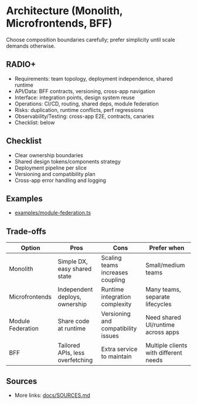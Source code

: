 # Architecture (Monolith, Microfrontends, BFF)

Choose composition boundaries carefully; prefer simplicity until scale demands otherwise.

## RADIO+
- Requirements: team topology, deployment independence, shared runtime
- API/Data: BFF contracts, versioning, cross-app navigation
- Interface: integration points, design system reuse
- Operations: CI/CD, routing, shared deps, module federation
- Risks: duplication, runtime conflicts, perf regressions
- Observability/Testing: cross-app E2E, contracts, canaries
- Checklist: below

## Checklist
- Clear ownership boundaries
- Shared design tokens/components strategy
- Deployment pipeline per slice
- Versioning and compatibility plan
- Cross-app error handling and logging

## Examples
- [examples/module-federation.ts](./examples/module-federation.ts)

## Trade-offs

| Option            | Pros                                  | Cons                                  | Prefer when |
|-------------------|---------------------------------------|---------------------------------------|-------------|
| Monolith          | Simple DX, easy shared state          | Scaling teams increases coupling       | Small/medium teams |
| Microfrontends    | Independent deploys, ownership        | Runtime integration complexity         | Many teams, separate lifecycles |
| Module Federation | Share code at runtime                 | Versioning and compatibility issues    | Need shared UI/runtime across apps |
| BFF               | Tailored APIs, less overfetching      | Extra service to maintain              | Multiple clients with different needs |

## Sources
- More links: [docs/SOURCES.md](../../docs/SOURCES.md)
